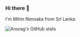 ### Hi there 👋
I'm Mihin Nimnaka from Sri Lanka

![Anurag's GitHub stats](https://github-readme-stats.vercel.app/api?username=mihinN&show_icons=true&theme=radical)



